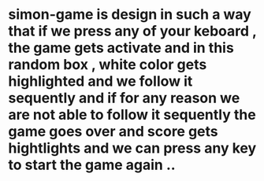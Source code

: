 # simon-game is design in such a way that if we press any of your keboard , the game gets activate and in this random box , white color gets highlighted and we follow it sequently and if for any reason we are not able to follow it sequently the game goes over and score gets hightlights and we can press any key to start the game again ..